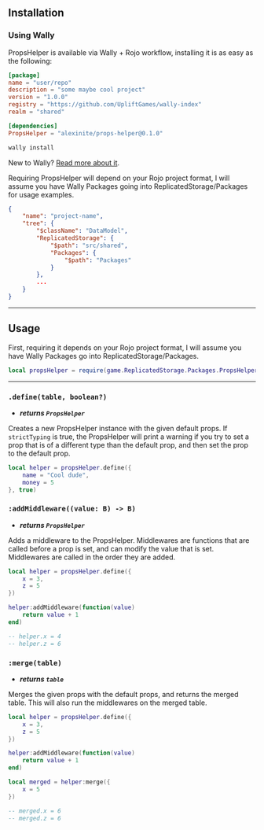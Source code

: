 ## Installation

### Using Wally

PropsHelper is available via Wally + Rojo workflow, installing it is as easy as the following:

``` toml title="wally.toml" hl_lines="9"
[package]
name = "user/repo"
description = "some maybe cool project"
version = "1.0.0"
registry = "https://github.com/UpliftGames/wally-index"
realm = "shared"

[dependencies]
PropsHelper = "alexinite/props-helper@0.1.0"
```

``` ps1
wally install
```

New to Wally? [Read more about it](https://wally.run/).

Requiring PropsHelper will depend on your Rojo project format, I will assume you have Wally Packages going into ReplicatedStorage/Packages for usage examples.

``` json title="default.project.json" hl_lines="7 8 9"
{
    "name": "project-name",
    "tree": {
        "$className": "DataModel",
        "ReplicatedStorage": {
            "$path": "src/shared",
            "Packages": {
                "$path": "Packages"
            }
        },
        ...
    }
}
```

-----

## Usage

First, requiring it depends on your Rojo project format, I will assume you have Wally Packages go into ReplicatedStorage/Packages.

``` lua
local propsHelper = require(game.ReplicatedStorage.Packages.PropsHelper)
```

-----

### `.define(table, boolean?)`
* ***returns `PropsHelper`***

Creates a new PropsHelper instance with the given default props. If `strictTyping` is true, the PropsHelper will print a warning if you try to set a prop that is of a different type than the default prop, and then set the prop to the default prop.

``` lua
local helper = propsHelper.define({
    name = "Cool dude",
    money = 5
}, true)
```

### `:addMiddleware((value: B) -> B)`
* ***returns `PropsHelper`***

Adds a middleware to the PropsHelper. Middlewares are functions that are called before a prop is set, and can modify the value that is set. Middlewares are called in the order they are added.

``` lua
local helper = propsHelper.define({
    x = 3,
    z = 5
})

helper:addMiddleware(function(value)
    return value + 1
end)

-- helper.x = 4
-- helper.z = 6
```

### `:merge(table)`
* ***returns `table`***

Merges the given props with the default props, and returns the merged table.
This will also run the middlewares on the merged table.

``` lua
local helper = propsHelper.define({
    x = 3,
    z = 5
})

helper:addMiddleware(function(value)
    return value + 1
end)

local merged = helper:merge({
    x = 5
})

-- merged.x = 6
-- merged.z = 6
```